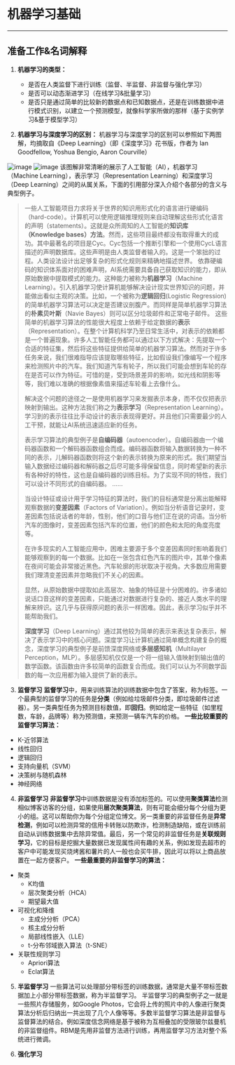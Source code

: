 # 机器学习基础

---

## 准备工作&名词解释

1. **机器学习的类型：**
   * 是否在人类监督下进行训练（监督、半监督、非监督与强化学习）
   * 是否可以动态渐进学习（在线学习&批量学习）
   * 是否只是通过简单的比较新的数据点和已知数据点，还是在训练数据中进行模式识别，以建立一个预测模型，就像科学家所做的那样（基于实例学习&基于模型学习）

2. **机器学习与深度学习的区别：**
机器学习与深度学习的区别可以参照如下两图解，均摘取自《Deep Learning》（即《深度学习》花书版，作者为 Ian Goodfellow, Yoshua Bengio, Aaron Courville）

![image](https://qiaozhi94.oss-cn-beijing.aliyuncs.com/Github/Python-Projects/2022-01-31-22-27-01-image.png)
![image](https://qiaozhi94.oss-cn-beijing.aliyuncs.com/Github/Python-Projects/2022-01-31-22-27-57-image.png)
该图解非常清晰的展示了人工智能（AI），机器学习（Machine Learning），表示学习（Representation Learning）和深度学习（Deep Learning）之间的从属关系，下面的引用部分深入介绍个各部分的含义与典型例子。

> 一些人工智能项目力求将关于世界的知识用形式化的语言进行硬编码（hard-code）。计算机可以使用逻辑推理规则来自动理解这些形式化语言的声明（statements）。这就是众所周知的人工智能的**知识库（Knowledge bases）方法**。然而，这些项目最终都没有取得重大的成功。其中最著名的项目是Cyc。Cyc包括一个推断引擎和一个使用CycL语言描述的声明数据库。这些声明是由人类监督者输入的。这是一个笨拙的过程。人类设法设计出足够复杂的形式化规则来精确地描述世界。
> 依靠硬编码的知识体系面对的困难声明，AI系统需要具备自己获取知识的能力，即从原始数据中提取模式的能力。这种能力被称为**机器学习**（Machine Learning）。引入机器学习使计算机能够解决设计现实世界知识的问题，并能做出看似主观的决策。比如，一个被称为**逻辑回归**(Logistic Regression)的简单机器学习算法可以决定是否建议剖腹产。而同样是简单机器学习算法的**朴素贝叶斯**（Navie Bayes）则可以区分垃圾邮件和正常电子邮件。
> 这些简单的机器学习算法的性能很大程度上依赖于给定数据的**表示**（Representation）。在整个计算机科学乃至日常生活中，对表示的依赖都是一个普遍现象。许多人工智能任务都可以通过以下方式解决：先提取一个合适的特征集，然后将这些特征提供给简单的机器学习算法。然而对于许多任务来说，我们很难指导应该提取哪些特征，比如假设我们像编写一个程序来检测照片中的汽车。我们知道汽车有轮子，所以我们可能会想到车轮的存在是否可以作为特征。可惜的是，受到场景差异的影响，如光线和阴影等等，我们难以准确的根据像素值来描述车轮看上去像什么。
> 
> 解决这个问题的途径之一是使用机器学习来发掘表示本身，而不仅仅把表示映射到输出。这种方法我们称之为**表示学习**（Representation Learning）。学习到的表示往往比手动设计的表示表现得更好。并且他们只需要最少的人工干预，就能让AI系统迅速适应新的任务。
> 
> 表示学习算法的典型例子是**自编码器**（autoencoder）。自编码器由一个编码器函数和一个解码器函数组合而成。编码器函数将输入数据转换为一种不同的表示，儿解码器函数则将这个新的表示转换为原来的形式。我们期望当输入数据经过编码器和解码器之后尽可能多得保留信息，同时希望新的表示有各种好的特性，这也是自编码器的训练目标。为了实现不同的特性，我们可以设计不同形式的自编码器。
> ......
> 
> 当设计特征或设计用于学习特征的算法时，我们的目标通常是分离出能解释观察数据的**变差因素**（Factors of Variation）。例如当分析语音记录时，变差因素包括说话者的年龄，性别，他们的口音与他们正在说的词语。当分析汽车的图像时，变差因素包括汽车的位置，他们的颜色和太阳的角度亮度等。
> 
> 在许多现实的人工智能应用中，困难主要源于多个变差因素同时影响着我们能够观察到的每一个数据。比如在一张包含红色汽车的图片中，其单个像素在夜间可能会非常接近黑色。汽车轮廓的形状取决于视角。大多数应用需要我们理清变差因素并忽略我们不关心的因素。
> 
> 显然，从原始数据中提取如此高层次、抽象的特征是十分困难的。许多诸如说话口音这样的变差因素，只能通过对数据进行复杂的、接近人类水平的理解来辨识。这几乎与获得原问题的表示一样困难。因此，表示学习似乎并不能帮助我们。
> 
> **深度学习**（Deep Learning）通过其他较为简单的表示来表达复杂表示，解决了表示学习中的核心问题。深度学习让计算机通过简单概念构建复杂的概念，深度学习的典型例子是前馈深度网络或**多层感知机**（Multilayer Perception，MLP）。多层感知机仅仅是一个将一组输入值映射到输出值的数学函数。该函数由许多较简单的函数复合而成。我们可以认为不同数学函数的每一次应用都为输入提供了新的表示。

3. **监督学习**
**监督学习**中，用来训练算法的训练数据中包含了答案，称为标签。一个最典型的监督学习的任务是**分类**（例如给垃圾邮件分类，即垃圾邮件过滤器）。另一类典型任务为预测目标数值，即**回归**。例如给定一些特征（如里程数，车龄，品牌等）称为预测值，来预测一辆车汽车的价格。
**一些比较重要的监督学习算法：**
* K-近邻算法
* 线性回归
* 逻辑回归
* 支持向量机（SVM）
* 决策树与随机森林
* 神经网络

4. **非监督学习**
**非监督学习**中训练数据是没有添加标签的。可以使用**聚类算法**检测相似博客访客的分组，如果使用**层次聚类算法**，则有可能会细分每个分组为更小的组。这可以帮助你为每个分组定位博文。另一类重要的非监督任务是**异常检测**，例如可以检测异常的信用卡转账以防欺诈，检测制造缺陷，或在训练前自动从训练数据集中去除异常值。最后，另一个常见的非监督任务是**关联规则学习**，它的目标是挖掘大量数据已发现属性间有趣的关系，例如发现去超市的客户中可能发现买烧烤酱和薯片的人一般也会买牛排，因此可以将以上商品放置在一起方便客户。
**一些最重要的非监督学习的算法：**
* 聚类
	* K均值
	* 层次聚类分析（HCA）
	* 期望最大值
* 可视化和降维
	* 主成分分析（PCA）
	* 核主成分分析
	* 局部线性嵌入（LLE）
	* t-分布邻域嵌入算法（t-SNE）
* 关联性规则学习
	* Apriori算法
	* Eclat算法

5. **半监督学习**
一些算法可以处理部分带标签的训练数据，通常是大量不带标签数据加上小部分带标签数据，称为半监督学习。
半监督学习的典型例子之一就是一些照片存储服务，如Google Photos，它会将上传的照片中的人像进行聚类算法分析后归纳出一共出现了几个人像等等。多数半监督学习算法是非监督与监督算法的结合。例如深度信念网络是基于被称为互相叠加的受限玻尔兹曼机的非监督组件。RBM是先用非监督方法进行训练，再用监督学习方法对整个系统进行微调。

6. **强化学习**
